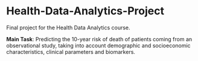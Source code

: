 # Health-Data-Analytics-Project
Final project for the Health Data Analytics course. 

**Main Task**: Predicting the 10-year risk of death of patients coming from an observational study, taking into account demographic and socioeconomic characteristics, clinical parameters and biomarkers.

